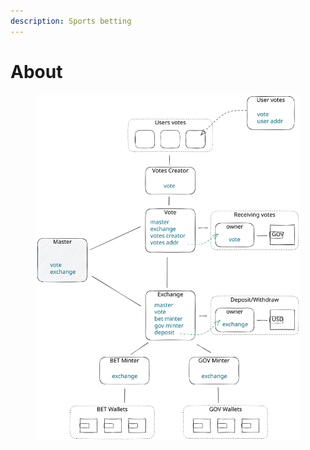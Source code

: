 ```yaml
---
description: Sports betting
---
```


# About



<figure><img src=".gitbook/assets/Genaral.excalidraw.svg" alt=""><figcaption></figcaption></figure>
